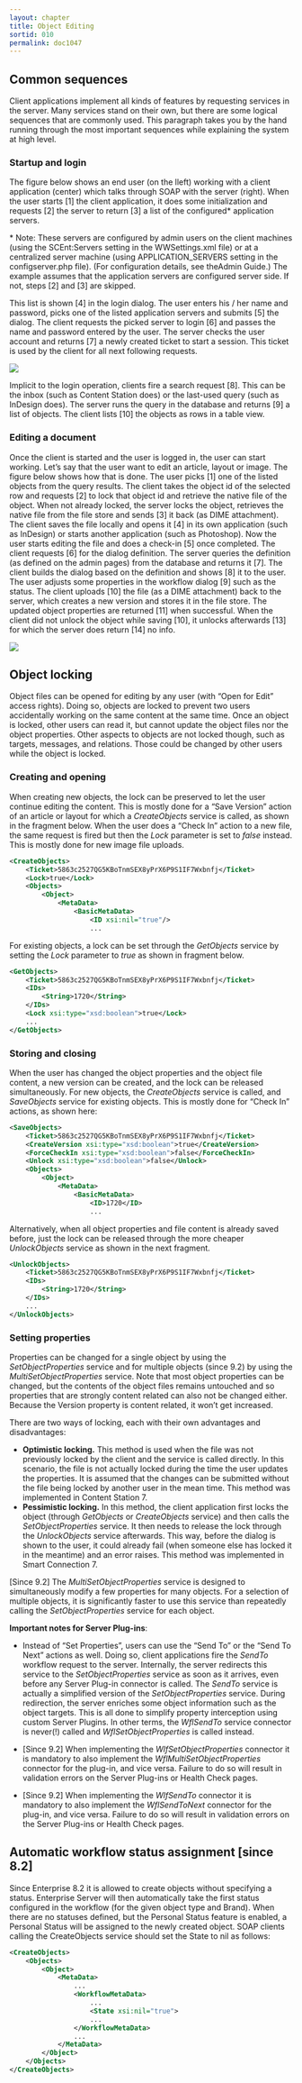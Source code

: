 ```yaml
---
layout: chapter
title: Object Editing
sortid: 010
permalink: doc1047
---
```

## Common sequences

Client applications implement all kinds of features by requesting services in the server. Many services stand on their own, but there are some logical sequences that are commonly used. This paragraph takes you by the hand running through the most important sequences while explaining the system at high level.

### Startup and login

The figure below shows an end user (on the lleft) working with a client application (center) which talks through SOAP with the server (right). When the user starts \[1\] the client application, it does some initialization and requests \[2\] the server to return \[3\] a list of the configured\* application servers.

\* Note: These servers are configured by admin users on the client machines (using the SCEnt:Servers setting in the WWSettings.xml file) or at a centralized server machine (using APPLICATION\_SERVERS setting in the configserver.php file). (For configuration details, see theAdmin Guide.) The example assumes that the application servers are configured server side. If not, steps \[2\] and \[3\] are skipped.

This list is shown \[4\] in the login dialog. The user enters his / her name and password, picks one of the listed application servers and submits \[5\] the dialog. The client requests the picked server to login \[6\] and passes the name and password entered by the user. The server checks the user account and returns \[7\] a newly created ticket to start a session. This ticket is used by the client for all next following requests.

![](images/image39.png)

Implicit to the login operation, clients fire a search request \[8\]. This can be the inbox (such as Content Station does) or the last-used query (such as InDesign does). The server runs the query in the database and returns \[9\] a list of objects. The client lists \[10\] the objects as rows in a table view.

### Editing a document

Once the client is started and the user is logged in, the user can start working. Let’s say that the user want to edit an article, layout or image. The figure below shows how that is done. The user picks \[1\] one of the listed objects from the query results. The client takes the object id of the selected row and requests \[2\] to lock that object id and retrieve the native file of the object. When not already locked, the server locks the object, retrieves the native file from the file store and sends \[3\] it back (as DIME attachment). The client saves the file locally and opens it \[4\] in its own application (such as InDesign) or starts another application (such as Photoshop). Now the user starts editing the file and does a check-in \[5\] once completed. The client requests \[6\] for the dialog definition. The server queries the definition (as defined on the admin pages) from the database and returns it \[7\]. The client builds the dialog based on the definition and shows \[8\] it to the user. The user adjusts some properties in the workflow dialog \[9\] such as the status. The client uploads \[10\] the file (as a DIME attachment) back to the server, which creates a new version and stores it in the file store. The updated object properties are returned \[11\] when successful. When the client did not unlock the object while saving \[10\], it unlocks afterwards \[13\] for which the server does return \[14\] no info.

![](images/image40.png)

## Object locking

Object files can be opened for editing by any user (with “Open for Edit” access rights). Doing so, objects are locked to prevent two users accidentally working on the same content at the same time. Once an object is locked, other users can read it, but cannot update the object files nor the object properties. Other aspects to objects are not locked though, such as targets, messages, and relations. Those could be changed by other users while the object is locked.

### Creating and opening

When creating new objects, the lock can be preserved to let the user continue editing the content. This is mostly done for a “Save Version” action of an article or layout for which a *CreateObjects* service is called, as shown in the fragment below. When the user does a “Check In” action to a new file, the same request is fired but then the *Lock* parameter is set to *false* instead. This is mostly done for new image file uploads.

```xml
<CreateObjects>
	<Ticket>5863c2527QG5KBoTnmSEX8yPrX6P9S1IF7Wxbnfj</Ticket>
	<Lock>true</Lock>
	<Objects>
		<Object>
			<MetaData>
				<BasicMetaData>
					<ID xsi:nil="true"/>
					...

```

For existing objects, a lock can be set through the *GetObjects* service by setting the *Lock* parameter to *true* as shown in fragment below.

```xml
<GetObjects>
	<Ticket>5863c2527QG5KBoTnmSEX8yPrX6P9S1IF7Wxbnfj</Ticket>
	<IDs>
		<String>1720</String>
	</IDs>
	<Lock xsi:type="xsd:boolean">true</Lock>
	...
</GetObjects>
```

### Storing and closing

When the user has changed the object properties and the object file content, a new version can be created, and the lock can be released simultaneously. For new objects, the *CreateObjects* service is called, and *SaveObjects* service for existing objects. This is mostly done for “Check In” actions, as shown here:

```xml
<SaveObjects>
	<Ticket>5863c2527QG5KBoTnmSEX8yPrX6P9S1IF7Wxbnfj</Ticket>
	<CreateVersion xsi:type="xsd:boolean">true</CreateVersion>
	<ForceCheckIn xsi:type="xsd:boolean">false</ForceCheckIn>
	<Unlock xsi:type="xsd:boolean">false</Unlock>
	<Objects>
		<Object>
			<MetaData>
				<BasicMetaData>
					<ID>1720</ID>
					...

```

Alternatively, when all object properties and file content is already saved before, just the lock can be released through the more cheaper *UnlockObjects* service as shown in the next fragment.

```xml
<UnlockObjects>
	<Ticket>5863c2527QG5KBoTnmSEX8yPrX6P9S1IF7Wxbnfj</Ticket>
	<IDs>
		<String>1720</String>
	</IDs>
	...
</UnlockObjects>
```

### Setting properties

Properties can be changed for a single object by using the *SetObjectProperties* service and for multiple objects (since 9.2) by using the *MultiSetObjectProperties* service. Note that most object properties can be changed, but the contents of the object files remains untouched and so properties that are strongly content related can also not be changed either. Because the Version property is content related, it won’t get increased.

There are two ways of locking, each with their own advantages and disadvantages:

* **Optimistic locking.** This method is used when the file was not previously locked by the client and the service is called directly. In this scenario, the file is not actually locked during the time the user updates the properties. It is assumed that the changes can be submitted without the file being locked by another user in the mean time. This method was implemented in Content Station 7.
* **Pessimistic locking.** In this method, the client application first locks the object (through *GetObjects* or *CreateObjects* service) and then calls the *SetObjectProperties* service. It then needs to release the lock through the *UnlockObjects* service afterwards. This way, before the dialog is shown to the user, it could already fail (when someone else has locked it in the meantime) and an error raises. This method was implemented in Smart Connection 7.

\[Since 9.2\] The *MultiSetObjectProperties* service is designed to simultaneously modify a few properties for many objects. For a selection of multiple objects, it is significantly faster to use this service than repeatedly calling the *SetObjectProperties* service for each object.

**Important notes for Server Plug-ins**:

* Instead of “Set Properties”, users can use the “Send To” or the “Send To Next” actions as well. Doing so, client applications fire the *SendTo* workflow request to the server. Internally, the server redirects this service to the *SetObjectProperties* service as soon as it arrives, even before any Server Plug-in connector is called. The *SendTo* service is actually a simplified version of the *SetObjectProperties* service. During redirection, the server enriches some object information such as the object targets. This is all done to simplify property interception using custom Server Plugins. In other terms, the *WflSendTo* service connector is never(!) called and *WflSetObjectProperties* is called instead.

* \[Since 9.2\] When implementing the *WlfSetObjectProperties* connector it is mandatory to also implement the *WflMultiSetObjectProperties* connector for the plug-in, and vice versa. Failure to do so will result in validation errors on the Server Plug-ins or Health Check pages.

* \[Since 9.2\] When implementing the *WlfSendTo* connector it is mandatory to also implement the *WflSendToNext* connector for the plug-in, and vice versa. Failure to do so will result in validation errors on the Server Plug-ins or Health Check pages.

## Automatic workflow status assignment \[since 8.2\]

Since Enterprise 8.2 it is allowed to create objects without specifying a status. Enterprise Server will then automatically take the first status configured in the workflow (for the given object type and Brand). When there are no statuses defined, but the Personal Status feature is enabled, a Personal Status will be assigned to the newly created object. SOAP clients calling the CreateObjects service should set the State to nil as follows:

```xml
<CreateObjects>
	<Objects>
		<Object>
			<MetaData>
				...
				<WorkflowMetaData>
					...
					<State xsi:nil="true">
					...
				</WorkflowMetaData>
				...
			</MetaData>
		</Object>
	</Objects>
</CreateObjects>
```
